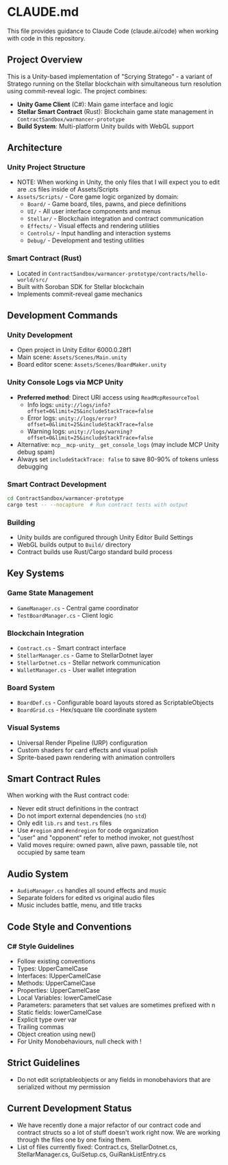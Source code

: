 # CLAUDE.md

This file provides guidance to Claude Code (claude.ai/code) when working with code in this repository.

## Project Overview

This is a Unity-based implementation of "Scrying Stratego" - a variant of Stratego running on the Stellar blockchain with simultaneous turn resolution using commit-reveal logic. The project combines:

- **Unity Game Client** (C#): Main game interface and logic
- **Stellar Smart Contract** (Rust): Blockchain game state management in `ContractSandbox/warmancer-prototype`
- **Build System**: Multi-platform Unity builds with WebGL support

## Architecture

### Unity Project Structure
- NOTE: When working in Unity, the only files that I will expect you to edit are .cs files inside of Assets/Scripts
- `Assets/Scripts/` - Core game logic organized by domain:
	- `Board/` - Game board, tiles, pawns, and piece definitions
	- `UI/` - All user interface components and menus
	- `Stellar/` - Blockchain integration and contract communication
	- `Effects/` - Visual effects and rendering utilities
	- `Controls/` - Input handling and interaction systems
	- `Debug/` - Development and testing utilities

### Smart Contract (Rust)
- Located in `ContractSandbox/warmancer-prototype/contracts/hello-world/src/`
- Built with Soroban SDK for Stellar blockchain
- Implements commit-reveal game mechanics

## Development Commands

### Unity Development
- Open project in Unity Editor 6000.0.28f1
- Main scene: `Assets/Scenes/Main.unity`
- Board editor scene: `Assets/Scenes/BoardMaker.unity`

### Unity Console Logs via MCP Unity
- **Preferred method**: Direct URI access using `ReadMcpResourceTool`
  - Info logs: `unity://logs/info?offset=0&limit=25&includeStackTrace=false`
  - Error logs: `unity://logs/error?offset=0&limit=25&includeStackTrace=false`
  - Warning logs: `unity://logs/warning?offset=0&limit=25&includeStackTrace=false`
- Alternative: `mcp__mcp-unity__get_console_logs` (may include MCP Unity debug spam)
- Always set `includeStackTrace: false` to save 80-90% of tokens unless debugging

### Smart Contract Development
```bash
cd ContractSandbox/warmancer-prototype
cargo test -- --nocapture  # Run contract tests with output
```

### Building
- Unity builds are configured through Unity Editor Build Settings
- WebGL builds output to `Build/` directory
- Contract builds use Rust/Cargo standard build process

## Key Systems

### Game State Management
- `GameManager.cs` - Central game coordinator
- `TestBoardManager.cs` - Client logic

### Blockchain Integration
- `Contract.cs` - Smart contract interface
- `StellarManager.cs` - Game to StellarDotnet layer
- `StellarDotnet.cs` - Stellar network communication
- `WalletManager.cs` - User wallet integration

### Board System
- `BoardDef.cs` - Configurable board layouts stored as ScriptableObjects
- `BoardGrid.cs` - Hex/square tile coordinate system

### Visual Systems
- Universal Render Pipeline (URP) configuration
- Custom shaders for card effects and visual polish
- Sprite-based pawn rendering with animation controllers

## Smart Contract Rules

When working with the Rust contract code:
- Never edit struct definitions in the contract
- Do not import external dependencies (no `std`)
- Only edit `lib.rs` and `test.rs` files
- Use `#region` and `#endregion` for code organization
- "user" and "opponent" refer to method invoker, not guest/host
- Valid moves require: owned pawn, alive pawn, passable tile, not occupied by same team

## Audio System
- `AudioManager.cs` handles all sound effects and music
- Separate folders for edited vs original audio files
- Music includes battle, menu, and title tracks

## Code Style and Conventions

### C# Style Guidelines
- Follow existing conventions
- Types: UpperCamelCase
- Interfaces: IUpperCamelCase
- Methods: UpperCamelCase
- Properties: UpperCamelCase
- Local Variables: lowerCamelCase
- Parameters: parameters that set values are sometimes prefixed with n
- Static fields: lowerCamelCase
- Explicit type over var
- Trailing commas
- Object creation using new()
- For Unity Monobehaviours, null check with !

## Strict Guidelines

- Do not edit scriptableobjects or any fields in monobehaviors that are serialized without my permission

## Current Development Status

- We have recently done a major refactor of our contract code and contract structs so a lot of stuff doesn't work right now. We are working through the files one by one fixing them.
- List of files currently fixed: Contract.cs, StellarDotnet.cs, StellarManager.cs, GuiSetup.cs, GuiRankListEntry.cs